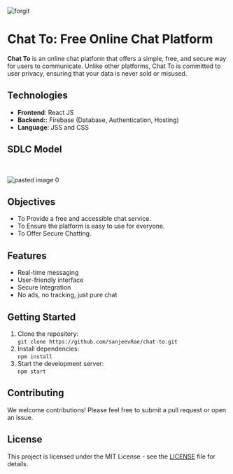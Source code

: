 ![forgit](https://github.com/sanjeevRae/chat/blob/main/build/Chat-to-home.png)
# Chat To: Free Online Chat Platform
**Chat To**  is an online chat platform that offers a simple, free, and secure way for users to communicate. Unlike other platforms, Chat To is committed to user privacy, ensuring that your data is never sold or misused.


## Technologies
  - **Frontend**: React JS
  - **Backend:**: Firebase (Database, Authentication, Hosting)
  - **Language**: JSS and CSS

## SDLC Model
<br>

![pasted image 0](https://github.com/sanjeevRae/wfdbig_v1/assets/153409046/95e72e59-c74a-4d64-b7b5-cbc20f17b1ed)
<br>

## Objectives

- To Provide a free and accessible chat service.
- To Ensure the platform is easy to use for everyone.
- To Offer Secure Chatting.

## Features
- Real-time messaging
- User-friendly interface
- Secure Integration
- No ads, no tracking, just pure chat

## Getting Started

1. Clone the repository:  
   `git clone https://github.com/sanjeevRae/chat-to.git`
2. Install dependencies:  
   `npm install`
3. Start the development server:  
   `npm start`

## Contributing

We welcome contributions! Please feel free to submit a pull request or open an issue.

## License

This project is licensed under the MIT License - see the [LICENSE](LICENSE) file for details.
